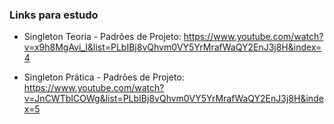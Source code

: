 ### Links para estudo
- Singleton Teoria - Padrões de Projeto: https://www.youtube.com/watch?v=x9h8MgAvi_I&list=PLbIBj8vQhvm0VY5YrMrafWaQY2EnJ3j8H&index=4

- Singleton Prática - Padrões de Projeto: https://www.youtube.com/watch?v=JnCWTbICOWg&list=PLbIBj8vQhvm0VY5YrMrafWaQY2EnJ3j8H&index=5
